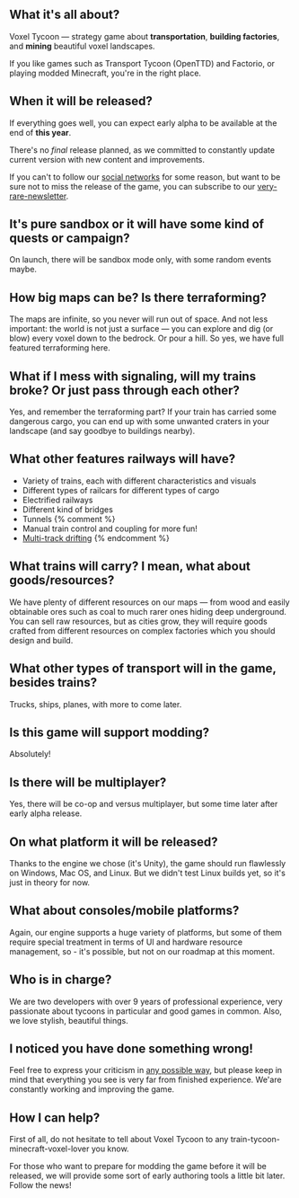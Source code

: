 ## What it's all about?

Voxel Tycoon — strategy game about **transportation**, **building&nbsp;factories**, and **mining** beautiful voxel landscapes.

If you like games such as Transport Tycoon (OpenTTD) and Factorio, or playing modded Minecraft, you're in the right place.

## When it will be released?

If everything goes well, you can expect early alpha to be available at the end of **this year**.

There's no *final* release planned, as we committed to constantly update current version with new content and improvements.

If you can't to follow our [social networks](/contacts) for some reason, but want to be sure not to miss the release of the game, you can subscribe to our [very-rare-newsletter]({{site.newsletter_url}}).

## It's pure sandbox or it will have some kind of quests or campaign?

On launch, there will be sandbox mode only, with some random events maybe.

## How big maps can be? Is there terraforming?

The maps are infinite, so you never will run out of space. And not less important: the world is not just a surface — you can explore and dig (or blow) every voxel down to the bedrock. Or pour a hill. So yes, we have full featured terraforming here.

## What if I mess with signaling, will my trains broke? Or just pass through each other?

Yes, and remember the terraforming part? If your train has carried some dangerous cargo, you can end up with some unwanted craters in your landscape (and say goodbye to buildings nearby).

## What other features railways will have?

* Variety of trains, each with different characteristics and visuals
* Different types of railcars for different types of cargo
* Electrified railways
* Different kind of bridges
* Tunnels
{% comment %}
* Manual train control and coupling for more fun!
* [Multi-track drifting]()
{% endcomment %}

## What trains will carry? I mean, what about goods/resources?

We have plenty of different resources on our maps — from wood and easily obtainable ores such as coal to much rarer ones hiding deep underground. You can sell raw resources, but as cities grow, they will require goods crafted from different resources on complex factories which you should design and build.

## What other types of transport will in the game, besides trains?

Trucks, ships, planes, with more to come later.

## Is this game will support modding?

Absolutely!

## Is there will be multiplayer?

Yes, there will be co-op and versus multiplayer, but some time later after early alpha release.

## On what platform it will be released?

Thanks to the engine we chose (it's Unity), the game should run flawlessly on Windows, Mac OS, and Linux. But we didn't test Linux builds yet,
so it's just in theory for now.

## What about consoles/mobile platforms?

Again, our engine supports a huge variety of platforms, but some of them require special treatment in terms of UI and hardware resource management, so - it's possible, but not on our roadmap at this moment.

## Who is in charge?

We are two developers with over 9 years of professional experience, very passionate about tycoons in particular and good games in common.
Also, we love stylish, beautiful things.

## I noticed you have done something wrong!

Feel free to express your criticism in [any possible way](/contacts), but please keep in mind that everything you see is very far from finished experience. We'are constantly working and improving the game.

## How I can help?

First of all, do not hesitate to tell about Voxel Tycoon to any train-tycoon-minecraft-voxel-lover you know.

For those who want to prepare for modding the game before it will be released, we will provide some sort of early authoring tools a little bit later. Follow the news!